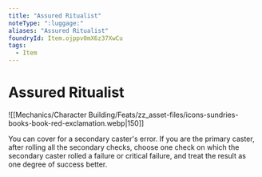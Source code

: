 ```yaml
---
title: "Assured Ritualist"
noteType: ":luggage:"
aliases: "Assured Ritualist"
foundryId: Item.ojppv0mX6z37XwCu
tags:
  - Item
---
```


# Assured Ritualist
![[Mechanics/Character Building/Feats/zz_asset-files/icons-sundries-books-book-red-exclamation.webp|150]]

You can cover for a secondary caster's error. If you are the primary caster, after rolling all the secondary checks, choose one check on which the secondary caster rolled a failure or critical failure, and treat the result as one degree of success better.
